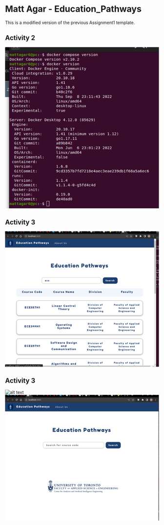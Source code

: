 # Matt Agar - Education_Pathways

This is a modified version of the previous Assignment1 template.

## Activity 2

![alt text](images/Docker_Version.png)

## Activity 3

![alt text](images/ECE444_Lab3_Activity_3.png)

## Activity 3

![alt text](images/ECE444_Docker_Compose_Build.png)
![alt text](images/ECE444_Lab3_Activity_4.png)
